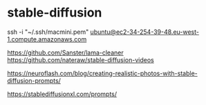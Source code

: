 # stable-diffusion

ssh -i "~/.ssh/macmini.pem" ubuntu@ec2-34-254-39-48.eu-west-1.compute.amazonaws.com

https://github.com/Sanster/lama-cleaner
https://github.com/nateraw/stable-diffusion-videos

https://neuroflash.com/blog/creating-realistic-photos-with-stable-diffusion-prompts/

https://stablediffusionxl.com/prompts/



